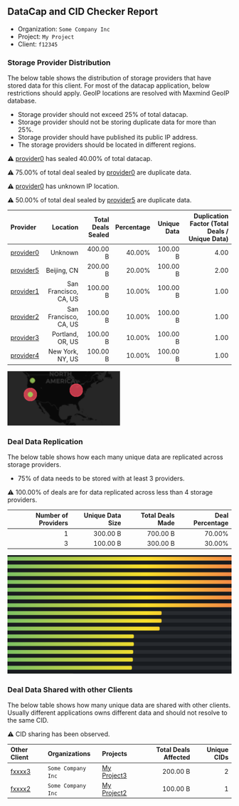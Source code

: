 ## DataCap and CID Checker Report
 - Organization: `Some Company Inc`
 - Project: `My Project`
 - Client: `f12345`
### Storage Provider Distribution
The below table shows the distribution of storage providers that have stored data for this client.
For most of the datacap application, below restrictions should apply. GeoIP locations are resolved with Maxmind GeoIP database.
 - Storage provider should not exceed 25% of total datacap.
 - Storage provider should not be storing duplicate data for more than 25%.
 - Storage provider should have published its public IP address.
 - The storage providers should be located in different regions.

⚠️ [provider0](https://filfox.info/en/address/provider0) has sealed 40.00% of total datacap.

⚠️ 75.00% of total deal sealed by [provider0](https://filfox.info/en/address/provider0) are duplicate data.

⚠️ [provider0](https://filfox.info/en/address/provider0) has unknown IP location.

⚠️ 50.00% of total deal sealed by [provider5](https://filfox.info/en/address/provider5) are duplicate data.

| Provider                                              |              Location | Total Deals Sealed | Percentage | Unique Data | Duplication Factor (Total Deals / Unique Data) |
| :---------------------------------------------------- | --------------------: | -----------------: | ---------: | ----------: | ---------------------------------------------: |
| [provider0](https://filfox.info/en/address/provider0) |               Unknown |           400.00 B |     40.00% |    100.00 B |                                           4.00 |
| [provider5](https://filfox.info/en/address/provider5) |           Beijing, CN |           200.00 B |     20.00% |    100.00 B |                                           2.00 |
| [provider1](https://filfox.info/en/address/provider1) | San Francisco, CA, US |           100.00 B |     10.00% |    100.00 B |                                           1.00 |
| [provider2](https://filfox.info/en/address/provider2) | San Francisco, CA, US |           100.00 B |     10.00% |    100.00 B |                                           1.00 |
| [provider3](https://filfox.info/en/address/provider3) |      Portland, OR, US |           100.00 B |     10.00% |    100.00 B |                                           1.00 |
| [provider4](https://filfox.info/en/address/provider4) |      New York, NY, US |           100.00 B |     10.00% |    100.00 B |                                           1.00 |

![Provider Distribution](./provider.png)
### Deal Data Replication
The below table shows how each many unique data are replicated across storage providers.
- 75% of data needs to be stored with at least 3 providers.

⚠️ 100.00% of deals are for data replicated across less than 4 storage providers.

| Number of Providers | Unique Data Size | Total Deals Made | Deal Percentage |
| ------------------: | ---------------: | ---------------: | --------------: |
|                   1 |         300.00 B |         700.00 B |          70.00% |
|                   3 |         100.00 B |         300.00 B |          30.00% |

![Replication Distribution](./replica.png)
### Deal Data Shared with other Clients
The below table shows how many unique data are shared with other clients.
Usually different applications owns different data and should not resolve to the same CID.

⚠️ CID sharing has been observed.

| Other Client                                    | Organizations      | Projects                | Total Deals Affected | Unique CIDs |
| :---------------------------------------------- | :----------------- | :---------------------- | -------------------: | ----------: |
| [fxxxx3](https://filfox.info/en/address/fxxxx3) | `Some Company Inc` | [My Project3](test-url) |             200.00 B |           2 |
| [fxxxx2](https://filfox.info/en/address/fxxxx2) | `Some Company Inc` | [My Project2](test-url) |             100.00 B |           1 |
